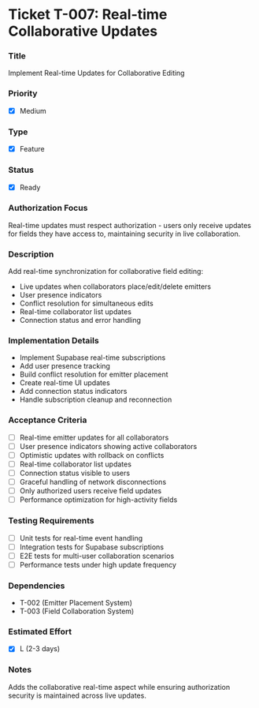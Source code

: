 # Ticket T-007: Real-time Collaborative Updates

### Title

Implement Real-time Updates for Collaborative Editing

### Priority

- [x] Medium

### Type

- [x] Feature

### Status

- [x] Ready

### Authorization Focus

Real-time updates must respect authorization - users only receive updates for fields they have access to, maintaining security in live collaboration.

### Description

Add real-time synchronization for collaborative field editing:

- Live updates when collaborators place/edit/delete emitters
- User presence indicators
- Conflict resolution for simultaneous edits
- Real-time collaborator list updates
- Connection status and error handling

### Implementation Details

- Implement Supabase real-time subscriptions
- Add user presence tracking
- Build conflict resolution for emitter placement
- Create real-time UI updates
- Add connection status indicators
- Handle subscription cleanup and reconnection

### Acceptance Criteria

- [ ] Real-time emitter updates for all collaborators
- [ ] User presence indicators showing active collaborators
- [ ] Optimistic updates with rollback on conflicts
- [ ] Real-time collaborator list updates
- [ ] Connection status visible to users
- [ ] Graceful handling of network disconnections
- [ ] Only authorized users receive field updates
- [ ] Performance optimization for high-activity fields

### Testing Requirements

- [ ] Unit tests for real-time event handling
- [ ] Integration tests for Supabase subscriptions
- [ ] E2E tests for multi-user collaboration scenarios
- [ ] Performance tests under high update frequency

### Dependencies

- T-002 (Emitter Placement System)
- T-003 (Field Collaboration System)

### Estimated Effort

- [x] L (2-3 days)

### Notes

Adds the collaborative real-time aspect while ensuring authorization security is maintained across live updates.

